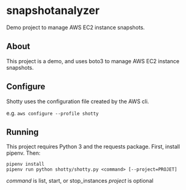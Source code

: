 # snapshotanalyzer
Demo project to manage AWS EC2 instance snapshots.

## About
This project is a demo, and uses boto3 to manage AWS EC2 instance snapshots.

## Configure
Shotty uses the configuration file created by the AWS cli.

e.g.
`aws configure --profile shotty`

## Running
This project requires Python 3 and the requests package.
First, install pipenv. Then:

```
pipenv install
pipenv run python shotty/shotty.py <command> [--project=PROJET]
```
*command* is list, start, or stop_instances
*project* is optional
